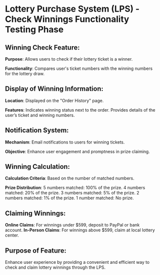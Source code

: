 # Lottery Purchase System (LPS) - Check Winnings Functionality Testing Phase

## Winning Check Feature:

**Purpose**: Allows users to check if their lottery ticket is a winner.

**Functionality**: Compares user's ticket numbers with the winning numbers for the lottery draw.

## Display of Winning Information:

**Location**: Displayed on the "Order History" page.

**Features**: Indicates winning status next to the order. Provides details of the user’s ticket and winning numbers.

## Notification System:

**Mechanism**: Email notifications to users for winning tickets.

**Objective**: Enhance user engagement and promptness in prize claiming.

## Winning Calculation:

**Calculation Criteria**: Based on the number of matched numbers.

**Prize Distribution**:
5 numbers matched: 100% of the prize.
4 numbers matched: 20% of the prize.
3 numbers matched: 5% of the prize.
2 numbers matched: 1% of the prize.
1 number matched: No prize.

## Claiming Winnings:

**Online Claims**: For winnings under $599, deposit to PayPal or bank account.
**In-Person Claims**: For winnings above $599, claim at local lottery center.

## Purpose of Feature:
Enhance user experience by providing a convenient and efficient way to check and claim lottery winnings through the LPS.

